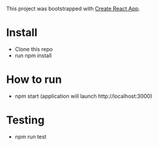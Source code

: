 This project was bootstrapped with [Create React App](https://github.com/facebook/create-react-app).

# Install
- Clone this repo
- run npm install

# How to run
 - npm start (application will launch http://localhost:3000)
 
# Testing
- npm run test